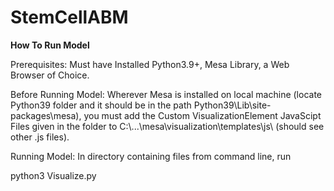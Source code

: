 # StemCellABM

**How To Run Model**

Prerequisites: Must have Installed Python3.9+, Mesa Library, a Web Browser of Choice. 

Before Running Model: Wherever Mesa is installed on local machine (locate Python39 folder and it should be in the path Python39\Lib\site-packages\mesa\), you must add the Custom VisualizationElement JavaScipt Files given in the folder to C:\\...\mesa\visualization\templates\js\ (should see other .js files).

Running Model: In directory containing files from command line, run

python3 Visualize.py
